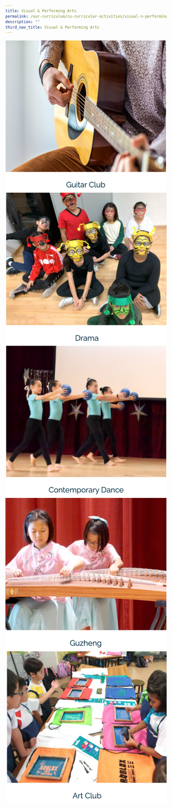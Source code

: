```yaml
---
title: Visual & Performing Arts
permalink: /our-curriculum/co-curricular-activities/visual-n-performing-arts/
description: ""
third_nav_title: Visual & Performing Arts
---
```

![](/images/guitar%20club%202.png)
![](/images/drama3.png)
![](/images/contemporary%20dance.png)
![](/images/guzheng3.png)
![](/images/art%20club.png)